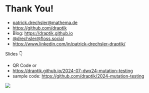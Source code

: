 # Thank You!

- <mdi-email /> patrick.drechsler@mathema.de
- <logos-github-icon /> https://github.com/draptik
- <mdi-web /> Blog: https://draptik.github.io
- <logos-mastodon-icon /> [@drechsler@floss.social](https://floss.social/@drechsler)
- <logos-linkedin-icon /> https://www.linkedin.com/in/patrick-drechsler-draptik/

Slides 👇

- QR Code or
- https://draptik.github.io/2024-07-dwx24-mutation-testing
- sample code:
  https://github.com/draptik/2024-mutation-testing

<img
  class="absolute top-10 right-30 h-70"
  src="/images/slides.png"
/>

